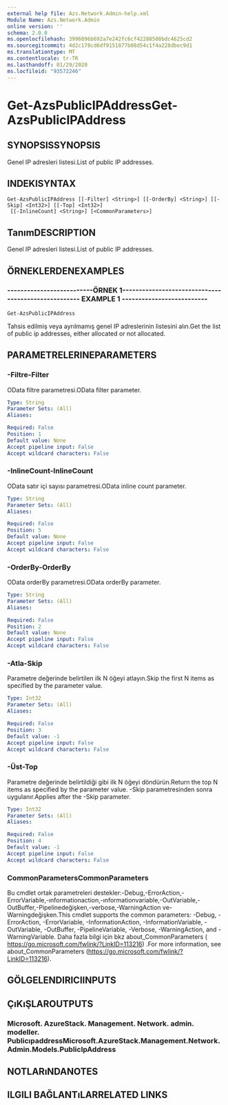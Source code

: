 ```yaml
---
external help file: Azs.Network.Admin-help.xml
Module Name: Azs.Network.Admin
online version: ''
schema: 2.0.0
ms.openlocfilehash: 3996096b692a7e242fc6cf42288508bdc4625cd2
ms.sourcegitcommit: 4d2c178cd6df9151877b08d54c1f4a228dbec9d1
ms.translationtype: MT
ms.contentlocale: tr-TR
ms.lasthandoff: 01/29/2020
ms.locfileid: "93572246"
---
```

# <span data-ttu-id="09587-101">Get-AzsPublicIPAddress</span><span class="sxs-lookup"><span data-stu-id="09587-101">Get-AzsPublicIPAddress</span></span>

## <span data-ttu-id="09587-102">SYNOPSIS</span><span class="sxs-lookup"><span data-stu-id="09587-102">SYNOPSIS</span></span>
<span data-ttu-id="09587-103">Genel IP adresleri listesi.</span><span class="sxs-lookup"><span data-stu-id="09587-103">List of public IP addresses.</span></span>

## <span data-ttu-id="09587-104">INDEKI</span><span class="sxs-lookup"><span data-stu-id="09587-104">SYNTAX</span></span>

```
Get-AzsPublicIPAddress [[-Filter] <String>] [[-OrderBy] <String>] [[-Skip] <Int32>] [[-Top] <Int32>]
 [[-InlineCount] <String>] [<CommonParameters>]
```

## <span data-ttu-id="09587-105">Tanım</span><span class="sxs-lookup"><span data-stu-id="09587-105">DESCRIPTION</span></span>
<span data-ttu-id="09587-106">Genel IP adresleri listesi.</span><span class="sxs-lookup"><span data-stu-id="09587-106">List of public IP addresses.</span></span>

## <span data-ttu-id="09587-107">ÖRNEKLERDEN</span><span class="sxs-lookup"><span data-stu-id="09587-107">EXAMPLES</span></span>

### <span data-ttu-id="09587-108">--------------------------ÖRNEK 1--------------------------</span><span class="sxs-lookup"><span data-stu-id="09587-108">-------------------------- EXAMPLE 1 --------------------------</span></span>
```
Get-AzsPublicIPAddress
```

<span data-ttu-id="09587-109">Tahsis edilmiş veya ayrılmamış genel IP adreslerinin listesini alın.</span><span class="sxs-lookup"><span data-stu-id="09587-109">Get the list of public ip addresses, either allocated or not allocated.</span></span>

## <span data-ttu-id="09587-110">PARAMETRELERINE</span><span class="sxs-lookup"><span data-stu-id="09587-110">PARAMETERS</span></span>

### <span data-ttu-id="09587-111">-Filtre</span><span class="sxs-lookup"><span data-stu-id="09587-111">-Filter</span></span>
<span data-ttu-id="09587-112">OData filtre parametresi.</span><span class="sxs-lookup"><span data-stu-id="09587-112">OData filter parameter.</span></span>

```yaml
Type: String
Parameter Sets: (All)
Aliases: 

Required: False
Position: 1
Default value: None
Accept pipeline input: False
Accept wildcard characters: False
```

### <span data-ttu-id="09587-113">-InlineCount</span><span class="sxs-lookup"><span data-stu-id="09587-113">-InlineCount</span></span>
<span data-ttu-id="09587-114">OData satır içi sayısı parametresi.</span><span class="sxs-lookup"><span data-stu-id="09587-114">OData inline count parameter.</span></span>

```yaml
Type: String
Parameter Sets: (All)
Aliases: 

Required: False
Position: 5
Default value: None
Accept pipeline input: False
Accept wildcard characters: False
```

### <span data-ttu-id="09587-115">-OrderBy</span><span class="sxs-lookup"><span data-stu-id="09587-115">-OrderBy</span></span>
<span data-ttu-id="09587-116">OData orderBy parametresi.</span><span class="sxs-lookup"><span data-stu-id="09587-116">OData orderBy parameter.</span></span>

```yaml
Type: String
Parameter Sets: (All)
Aliases: 

Required: False
Position: 2
Default value: None
Accept pipeline input: False
Accept wildcard characters: False
```

### <span data-ttu-id="09587-117">-Atla</span><span class="sxs-lookup"><span data-stu-id="09587-117">-Skip</span></span>
<span data-ttu-id="09587-118">Parametre değerinde belirtilen ilk N öğeyi atlayın.</span><span class="sxs-lookup"><span data-stu-id="09587-118">Skip the first N items as specified by the parameter value.</span></span>

```yaml
Type: Int32
Parameter Sets: (All)
Aliases: 

Required: False
Position: 3
Default value: -1
Accept pipeline input: False
Accept wildcard characters: False
```

### <span data-ttu-id="09587-119">-Üst</span><span class="sxs-lookup"><span data-stu-id="09587-119">-Top</span></span>
<span data-ttu-id="09587-120">Parametre değerinde belirtildiği gibi ilk N öğeyi döndürün.</span><span class="sxs-lookup"><span data-stu-id="09587-120">Return the top N items as specified by the parameter value.</span></span>
<span data-ttu-id="09587-121">-Skip parametresinden sonra uygulanır.</span><span class="sxs-lookup"><span data-stu-id="09587-121">Applies after the -Skip parameter.</span></span>

```yaml
Type: Int32
Parameter Sets: (All)
Aliases: 

Required: False
Position: 4
Default value: -1
Accept pipeline input: False
Accept wildcard characters: False
```

### <span data-ttu-id="09587-122">CommonParameters</span><span class="sxs-lookup"><span data-stu-id="09587-122">CommonParameters</span></span>
<span data-ttu-id="09587-123">Bu cmdlet ortak parametreleri destekler:-Debug,-ErrorAction,-ErrorVariable,-ınformationaction,-ınformationvariable,-OutVariable,-OutBuffer,-Pipelinedeğişken,-verbose,-WarningAction ve-Warningdeğişken.</span><span class="sxs-lookup"><span data-stu-id="09587-123">This cmdlet supports the common parameters: -Debug, -ErrorAction, -ErrorVariable, -InformationAction, -InformationVariable, -OutVariable, -OutBuffer, -PipelineVariable, -Verbose, -WarningAction, and -WarningVariable.</span></span> <span data-ttu-id="09587-124">Daha fazla bilgi için bkz about_CommonParameters ( https://go.microsoft.com/fwlink/?LinkID=113216) .</span><span class="sxs-lookup"><span data-stu-id="09587-124">For more information, see about_CommonParameters (https://go.microsoft.com/fwlink/?LinkID=113216).</span></span>

## <span data-ttu-id="09587-125">GÖLGELENDIRICI</span><span class="sxs-lookup"><span data-stu-id="09587-125">INPUTS</span></span>

## <span data-ttu-id="09587-126">ÇıKıŞLAR</span><span class="sxs-lookup"><span data-stu-id="09587-126">OUTPUTS</span></span>

### <span data-ttu-id="09587-127">Microsoft. AzureStack. Management. Network. admin. modeller. Publicıpaddress</span><span class="sxs-lookup"><span data-stu-id="09587-127">Microsoft.AzureStack.Management.Network.Admin.Models.PublicIpAddress</span></span>

## <span data-ttu-id="09587-128">NOTLARıNDA</span><span class="sxs-lookup"><span data-stu-id="09587-128">NOTES</span></span>

## <span data-ttu-id="09587-129">ILGILI BAĞLANTıLAR</span><span class="sxs-lookup"><span data-stu-id="09587-129">RELATED LINKS</span></span>

